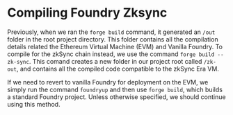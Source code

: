 # Compiling Foundry Zksync

Previously, when we ran the `forge build` command, it generated an `/out` folder in the root project directory. This folder contains all the compilation details related the Ethereum Virtual Machine (EVM) and Vanilla Foundry. To compile for the zkSync chain instead, we use the command `forge build --zk-sync`. This comand creates a new folder in our project root called `/zk-out`, and contains all the compiled code compatible to the zkSync Era VM.

If we need to revert to vanilla Foundry for deployment on the EVM, we simply run the command `foundryup` and then use `forge build`, which builds a standard Foundry project. Unless otherwise specified, we should continue using this method.
